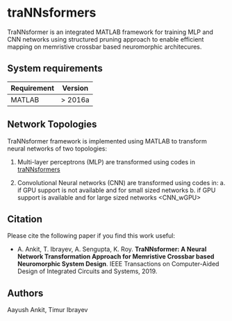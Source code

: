 # traNNsformers
TraNNsformer is an integrated MATLAB framework for training MLP and CNN networks using structured pruning approach to enable efficient mapping on memristive crossbar based neuromorphic architecures.

## System requirements

| Requirement | Version                    |
| ----------- | -------------------------- |
| MATLAB      | > 2016a                    |

## Network Topologies
TraNNsformer framework is implemented using MATLAB to transform neural networks of two topologies: 

1. Multi-layer perceptrons (MLP) are transformed using codes in [traNNsformers](NN)

2. Convolutional Neural networks (CNN) are transformed using codes in:
  a. if GPU support is not available and for small sized networks <CNN>
  b. if GPU support is available and for large sized networks <CNN_wGPU>


## Citation
Please cite the following paper if you find this work useful:

* A. Ankit, T. Ibrayev, A. Sengupta, K. Roy. **TraNNsformer: A Neural Network Transformation Approach for Memristive Crossbar based Neuromorphic System Design**. IEEE Transactions on Computer-Aided Design of Integrated Circuits and Systems, 2019. 

## Authors

Aayush Ankit, Timur Ibrayev
